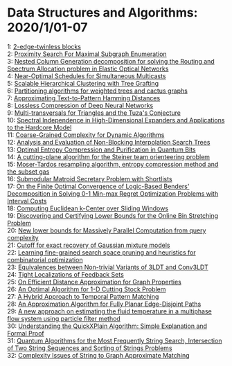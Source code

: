 # Data Structures and Algorithms: 2020/1/01-07  
1: [$2$-edge-twinless blocks](https://doi.org/10.48550/arXiv.1912.13347)  
2: [Proximity Search For Maximal Subgraph Enumeration](https://doi.org/10.48550/arXiv.1912.13446)  
3: [Nested Column Generation decomposition for solving the Routing and  Spectrum Allocation problem in Elastic Optical Networks](https://doi.org/10.48550/arXiv.2001.00066)  
4: [Near-Optimal Schedules for Simultaneous Multicasts](https://doi.org/10.48550/arXiv.2001.00072)  
5: [Scalable Hierarchical Clustering with Tree Grafting](https://doi.org/10.48550/arXiv.2001.00076)  
6: [Partitioning algorithms for weighted trees and cactus graphs](https://doi.org/10.48550/arXiv.2001.00204)  
7: [Approximating Text-to-Pattern Hamming Distances](https://doi.org/10.48550/arXiv.2001.00211)  
8: [Lossless Compression of Deep Neural Networks](https://doi.org/10.48550/arXiv.2001.00218)  
9: [Multi-transversals for Triangles and the Tuza's Conjecture](https://doi.org/10.48550/arXiv.2001.00257)  
10: [Spectral Independence in High-Dimensional Expanders and Applications to  the Hardcore Model](https://doi.org/10.48550/arXiv.2001.00303)  
11: [Coarse-Grained Complexity for Dynamic Algorithms](https://doi.org/10.48550/arXiv.2001.00336)  
12: [Analysis and Evaluation of Non-Blocking Interpolation Search Trees](https://doi.org/10.48550/arXiv.2001.00413)  
13: [Optimal Entropy Compression and Purification in Quantum Bits](https://doi.org/10.48550/arXiv.2001.00562)  
14: [A cutting-plane algorithm for the Steiner team orienteering problem](https://doi.org/10.48550/arXiv.2001.00858)  
15: [Moser-Tardos resampling algorithm, entropy compression method and the  subset gas](https://doi.org/10.48550/arXiv.2001.00880)  
16: [Submodular Matroid Secretary Problem with Shortlists](https://doi.org/10.48550/arXiv.2001.00894)  
17: [On the Finite Optimal Convergence of Logic-Based Benders' Decomposition  in Solving 0-1 Min-max Regret Optimization Problems with Interval Costs](https://doi.org/10.48550/arXiv.2001.00943)  
18: [Computing Euclidean k-Center over Sliding Windows](https://doi.org/10.48550/arXiv.2001.01035)  
19: [Discovering and Certifying Lower Bounds for the Online Bin Stretching  Problem](https://doi.org/10.48550/arXiv.2001.01125)  
20: [New lower bounds for Massively Parallel Computation from query  complexity](https://doi.org/10.48550/arXiv.2001.01146)  
21: [Cutoff for exact recovery of Gaussian mixture models](https://doi.org/10.48550/arXiv.2001.01194)  
22: [Learning fine-grained search space pruning and heuristics for  combinatorial optimization](https://doi.org/10.48550/arXiv.2001.01230)  
23: [Equivalences between Non-trivial Variants of 3LDT and Conv3LDT](https://doi.org/10.48550/arXiv.2001.01289)  
24: [Tight Localizations of Feedback Sets](https://doi.org/10.48550/arXiv.2001.01440)  
25: [On Efficient Distance Approximation for Graph Properties](https://doi.org/10.48550/arXiv.2001.01452)  
26: [An Optimal Algorithm for 1-D Cutting Stock Problem](https://doi.org/10.48550/arXiv.2001.01531)  
27: [A Hybrid Approach to Temporal Pattern Matching](https://doi.org/10.48550/arXiv.2001.01661)  
28: [An Approximation Algorithm for Fully Planar Edge-Disjoint Paths](https://doi.org/10.48550/arXiv.2001.01715)  
29: [A new approach on estimating the fluid temperature in a multiphase flow  system using particle filter method](https://doi.org/10.48550/arXiv.2001.01803)  
30: [Understanding the QuickXPlain Algorithm: Simple Explanation and Formal  Proof](https://doi.org/10.48550/arXiv.2001.01835)  
31: [Quantum Algorithms for the Most Frequently String Search, Intersection  of Two String Sequences and Sorting of Strings Problems](https://doi.org/10.48550/arXiv.2001.01914)  
32: [Complexity Issues of String to Graph Approximate Matching](https://doi.org/10.48550/arXiv.2001.01961)  